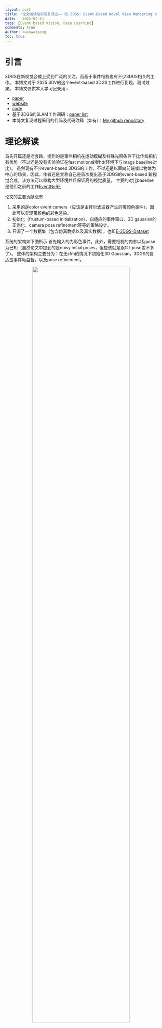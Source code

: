 ```yaml
---
layout: post
title: "论文阅读及实验复现之——《E-3DGS: Event-Based Novel View Rendering of Large-Scale Scenes Using 3D Gaussian Splatting》"
date:   2025-04-14
tags: [Event-based Vision, Deep Learning]
comments: true
author: kwanwaipang
toc: true
---
```



<!-- * 目录
{:toc} -->


<!-- !!!!!!!!!!!!!!!!!!!!!!!!!!!!!!!!!!!!!!!!!!!!!!!!!!!!!!!!!!!!!!!!!!!!!!!!!!!!!!!!!!!!!!!!!!!!!!!!!!!!!!!!!!!!!!!!!!!!!!!!!!! -->
# 引言
3DGS在新视觉合成上受到广泛的关注，而基于事件相机也有不少3DGS相关的工作。
本博文对于 2025 3DV的这个event-based 3DGS工作进行复现，测试效果。
本博文仅供本人学习记录用~

* [paper](https://arxiv.org/pdf/2502.10827)
* [website](https://4dqv.mpi-inf.mpg.de/E3DGS/)
* [code](https://github.com/sohaib023/E-3DGS)
* 基于3DGS的SLAM工作调研：[paper list](https://github.com/KwanWaiPang/Awesome-3DGS-SLAM)
* 本博文复现过程采用的代码及代码注释（如有）：[My github repository](https://github.com/KwanWaiPang/E-3DGS)



# 理论解读
首先开篇还是老套路，提到的是事件相机在运动模糊及特殊光照条件下比传统相机有优势（不过还是没有实验验证在fast motion或者hdr环境下与image baseline对比）。
虽然现有不少event-based 3DGS的工作，不过还是以面向前端或以物体为中心的场景，因此，作者还是宣称自己是首次提出基于3DGS的event-based 新视觉合成。该方法可以重构大型环境并且保证高的视觉质量。
主要的对比baseline是他们之前的工作[EventNeRF](https://openaccess.thecvf.com/content/CVPR2023/papers/Rudnev_EventNeRF_Neural_Radiance_Fields_From_a_Single_Colour_Event_Camera_CVPR_2023_paper.pdf)

论文的主要贡献点有：
1. 采用的是color event camera（应该是由拜尔滤波器产生的带颜色事件），因此可以实现带颜色的彩色渲染。
2.  初始化（frustum-based initialization）、自适应的事件窗口、3D gaussian的正则化，camera pose refinement等等的策略设计。
3. 开源了一个数据集（包含仿真数据以及真实数据），也即[E-3DGS-Dataset](https://drive.google.com/drive/folders/1yRlg33ttbhm27EeyCpZTxrWlkX3C5bz1)

系统的架构如下图所示.首先输入的为彩色事件，此外，需要相机的内参以及pose为已知（虽然论文中提到的是noisy initial poses，但应该就是跟GT pose差不多了）。
整体的架构主要分为：在无sfm的情况下初始化3D Gaussian，3DGS的自适应事件帧监督，以及pose refinement。

<div align="center">
  <img src="../images/微信截图_20250414154905.png" width="80%" />
<figcaption>  
</figcaption>
</div>

point 1：对于事件帧的监督，实际上就是利用下面两条公式以及拜尔滤波器累积获得颜色信息并求loss用于作为3DGS的监督
<div align="center">
  <img src="../images/微信截图_20250414160040.png" width="60%" />
  <img src="../images/微信截图_20250414160048.png" width="60%" />
<figcaption>  
</figcaption>
</div>

point 2：而对于原版的3DGS是通过sfm来获取初始化点云的，3DGS的作者还尝试了在立方体内的随机位置初始化高斯分布。虽然这对他们来说是有效的，但性能略有下降，但需要对场景的范围做出假设。
对于event camera而言，直接用sfm是比较困难的，因此作者采用随机初始化，对于每个相机所对应的锥体，随机初始化约$10^{4}$个高斯点。这有两个好处：1、所有初始化的高斯都必然在观测区域；2.只需要一个关于场景的假设（也就是最大的深度）

point 3：自适应的事件窗口，对于EventNeRF都是采用固定的事件窗口的，它们发现更大的时间窗口会导致低频的彩色及场景的部分，因此，小的事件窗口有利于恢复高频的细节信息。
而由于本文采用的数据集是带有不同的相机速度的，因此通过事件的数量来划分窗口而并非通过时间维度（其实也就是以时间还是以数量划分event的区别而已~）
但同时又为了保留低频的细节，故此同时采用两种事件的划分方式.也即通过大的窗口和小的窗口累积事件来恢复高频和低频结构信息。
<div align="center">
  <img src="../images/微信截图_20250414161849.png" width="80%" />
<figcaption>  
</figcaption>
</div>

point 4：给3DGS引入了正则化项来保证其尽可能的各向同性
<div align="center">
  <img src="../images/微信截图_20250414161303.png" width="80%" />
<figcaption>  
</figcaption>
</div>

point 5：进一步对输入的pose做一个refinement，这点略过

而对于最后的优化，首先基于上面的公式6，同时对带有时间以及不带事件的区域都计算loss

<div align="center">
  <img src="../images/微信截图_20250414161603.png" width="80%" />
<figcaption>  
</figcaption>
</div>

而最终的loss则是在此基础上加上正则化：

<div align="center">
  <img src="../images/微信截图_20250414161641.png" width="80%" />
<figcaption>  
</figcaption>
</div>

论文中列出的新视觉合成的效果还是比较不错的（除了作者给的数据集外，也测试TUM-VIE序列）：
<div align="center">
  <img src="../images/微信截图_20250414162102.png" width="80%" />
  <img src="../images/微信截图_20250414162127.png" width="80%" />
  <img src="../images/微信截图_20250414162136.png" width="80%" />
<figcaption>  
</figcaption>
</div>


# 实验复现

## 配置测试

```bash
git clone https://github.com/KwanWaiPang/E-3DGS.git --recursive

# rm -rf .git


conda env create --yes --file environment_cuda12.2.yml #注意A100需要采用这个
#conda env create --yes --file environment_cuda11.6.yml #为cuda11.7采用的版本
conda activate E-3DGS
# conda remove --name E-3DGS --all

conda install pytorch3d -c pytorch3d
pip install submodules/diff-gaussian-rasterization
pip install submodules/simple-knn
# pip install opencv-python pandas piq scipy numba tensorboard matplotlib lpips
pip install pandas piq scipy matplotlib lpips

```

* 下面安装可视化插件

```bash
# Dependencies (注意要su user切换成user)
sudo apt install -y libglew-dev libassimp-dev libboost-all-dev libgtk-3-dev libopencv-dev libglfw3-dev libavdevice-dev libavcodec-dev libeigen3-dev libxxf86vm-dev libembree-dev
# Project setup
cd SIBR_viewers
cmake -Bbuild . -DCMAKE_BUILD_TYPE=Release # add -G Ninja to build faster
cmake --build build -j24 --target install

```


## 训练
首先下载数据集[link](https://drive.google.com/file/d/1AfWS1Pp0Sl_3fRgUuOQ3JLNX86pq3Tn_/view?usp=sharing)
* 下载google drvie数据到服务[link](https://kwanwaipang.github.io/File/Blogs/Poster/ubuntu%E5%91%BD%E4%BB%A4%E8%A1%8C%E4%B8%8B%E8%BD%BD%E6%95%B0%E6%8D%AE.html)

```bash
pip install gdown 
# gdown https://drive.google.com/uc?id=标识符
# conda activate E-3DGS
gdown https://drive.google.com/uc?id=1AfWS1Pp0Sl_3fRgUuOQ3JLNX86pq3Tn_
```

* 然后运行下面命令执行

~~~
python train.py -s /path/to/data/dir/shot_009 -m /path/to/model/output/dir --pose_lr 0.001 --sh_degree 1

python train.py -s /home/gwp/E-3DGS/dataset/shot_009 -m /home/gwp/E-3DGS/output/shot_009 --pose_lr 0.001 --sh_degree 1
~~~

训练要接近一个小时hhh

<div align="center">
  <img src="https://github.com/KwanWaiPang/E-3DGS/raw/main/assets/微信图片_20250414143226.png" width="90%" />
<figcaption>  
</figcaption>
</div>

* 采用MobaXterm来查看训练效果
~~~
conda activate E-3DGS
cd E-3DGS

./SIBR_viewers/install/bin/SIBR_remoteGaussian_app --path /home/gwp/E-3DGS/output/shot_009 #训练过程查看
./SIBR_viewers/install/bin/SIBR_gaussianViewer_app -m /home/gwp/E-3DGS/output/shot_009 #训练完后查看
~~~

<div align="center">
  <img src="https://github.com/KwanWaiPang/E-3DGS/raw/main/assets/微信截图_20250414163125.png" width="90%" />
<figcaption>  
</figcaption>
</div>

<div align="center">
  <img src="https://github.com/KwanWaiPang/E-3DGS/raw/main/assets/微信截图_20250414165332.png" width="90%" />
<figcaption>  
</figcaption>
</div>


* 其他数据的下载链接[E-3DGS-Dataset](https://drive.google.com/drive/folders/1yRlg33ttbhm27EeyCpZTxrWlkX3C5bz1)
~~~
conda activate E-3DGS
gdown https://drive.google.com/uc?id=1K2V0VrIYKDZKNqbQpHEZiBpGaI4Wbh_s
gdown https://drive.google.com/uc?id=1G5o9FY80gcXB7uc5iyVFkRUsv6SfToj6
gdown https://drive.google.com/uc?id=1Grta1sarkejUxskS3I8tPMO_WLRfPgMT
gdown https://drive.google.com/uc?id=1TGYJ_QGr3cuMp0RbdFH33I5AZ6Z30-w0
gdown https://drive.google.com/uc?id=1o92_Dd0ogADas7OCVs5nrFgGOCOKX9zU
gdown https://drive.google.com/uc?id=1sEl361E6_34U4kaRsIue4qjhUlsK0pWI
gdown https://drive.google.com/uc?id=1z34uA6iEmBQfa9hHSNmQlcfrdKqFviZa
gdown https://drive.google.com/uc?id=1P8JykSKwVIxkMr3_v4NIGMjzYrVPJQNW

~~~

## 推理（新视觉合成）

* 注意，此处的`--skip_train`是跳过训练视角，直接只有新视角
```bash
python render.py -s /home/gwp/E-3DGS/dataset/shot_009 -m /home/gwp/E-3DGS/output/shot_009 --skip_train
```

*合成的新视觉（注意，非训练视觉）

<div align="center">
  <table style="border: none; background-color: transparent;">
    <tr align="center">
      <td style="width: 50%; border: none; padding: 0.01; background-color: transparent; vertical-align: middle;">
        <img src="https://github.com/KwanWaiPang/E-3DGS/raw/main/assets/00000_validation_shot_009.png" width="100%" />
      </td>
      <td style="width: 50%; border: none; padding: 0.01; background-color: transparent; vertical-align: middle;">
        <img src="https://github.com/KwanWaiPang/E-3DGS/raw/main/assets/00054_validation_shot_009.png" width="100%" />
      </td>
    </tr>
     <tr align="center">
      <td style="width: 50%; border: none; padding: 0.01; background-color: transparent; vertical-align: middle;">
        <img src="https://github.com/KwanWaiPang/E-3DGS/raw/main/assets/00080_validation_shot_009.png" width="100%" />
      </td>
      <td style="width: 50%; border: none; padding: 0.01; background-color: transparent; vertical-align: middle;">
        <img src="https://github.com/KwanWaiPang/E-3DGS/raw/main/assets/00098_validation_shot_009.png" width="100%" />
      </td>
    </tr>
  </table>
  <figcaption>
  </figcaption>
</div>



